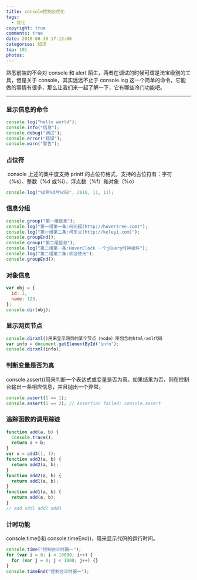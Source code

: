 ```yaml
---
title: console控制台优化
tags:
  - 优化
copyright: true
comments: true
date: 2018-08-30 17:13:08
categories: 知识
top: 101
photos:
---
```


熟悉前端的不会对 console 和 alert 陌生，两者在调试的时候可谓是法宝级别的工具，但是关于 console，其实远远不止于 console.log 这一个简单的命令，它能做的事情有很多，那么让我们来一起了解一下，它有哪些冷门功能吧。

---

<!--more-->

### 显示信息的命令

```javascript
console.log("hello world");
console.info("信息");
console.debug("调试");
console.error("错误");
console.warn("警告");
```

### 占位符

​ console 上述的集中度支持 printf 的占位符格式，支持的占位符有：字符（%s）、整数（%d 或%i）、浮点数（%f）和对象（%o）

```javascript
console.log("%d年%d月%d日", 2016, 11, 11);
```

### 信息分组

```javascript
console.group("第一组信息");
console.log("第一组第一条:何问起(http://hovertree.com)");
console.log("第一组第二条:柯乐义(http://keleyi.com)");
console.groupEnd();
console.group("第二组信息");
console.log("第二组第一条:HoverClock 一个jQuery时钟插件");
console.log("第二组第二条:欢迎使用");
console.groupEnd();
```

### 对象信息

```javascript
var obj = {
  id: 1,
  name: 123,
};
console.dir(obj);
```

### 显示网页节点

```javascript
console.dirxml()用来显示网页的某个节点（node）所包含的html/xml代码
var info = document.getElementById('info');
console.dirxml(info);
```

### 判断变量是否为真

​console.assert()用来判断一个表达式或变量是否为真。如果结果为否，则在控制台输出一条相应信息，并且抛出一个异常。

```javascript
console.assert(1 == 1);
console.assert(1 == 2); // Assertion failed: console.assert
```

### 追踪函数的调用踪迹

```javascript
function add(a, b) {
  console.trace();
  return a + b;
}
var x = add3(1, 1);
function add3(a, b) {
  return add2(a, b);
}
function add2(a, b) {
  return add1(a, b);
}
function add1(a, b) {
  return add(a, b);
}
// add add1 add2 add3
```

### 计时功能

console.time()和 console.timeEnd()，用来显示代码的运行时间。

```javascript
console.time("控制台计时器一");
for (var i = 0; i < 10000; i++) {
  for (var j = 0; j < 1000; j++) {}
}
console.timeEnd("控制台计时器一");
```
